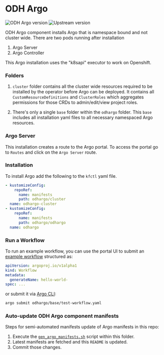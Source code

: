 # ODH Argo

![ODH Argo version](https://img.shields.io/badge/ODH_Argo_version-v2.12.3-yellow.svg) <!-- v2.12.3 -->
![Upstream version](https://img.shields.io/github/v/release/argoproj/argo?label=Upstream%20release)

ODH Argo component installs Argo that is namespace bound and not cluster wide. There are two pods running after installation

1. Argo Server
2. Argo Controller

This Argo installation uses the "k8sapi" executor to work on Openshift.

### Folders

1. `cluster` folder contains all the cluster wide resources required to be installed by the operator before Argo can be deployed. It contains all `CustomResourceDefinitions` and `ClusterRoles` which aggregates permissions for those CRDs to admin/edit/view project roles.

2. There's only a single `base` folder within the `odhargo` folder. This `base` includes all installation yaml files to all necessary namespaced Argo resources.

### Argo Server

This installation creates a route to the Argo portal. To access the portal go to `Routes` and click on the `Argo Server` route.

### Installation

To install Argo add the following to the `kfctl` yaml file.

```yaml
- kustomizeConfig:
    repoRef:
      name: manifests
      path: odhargo/cluster
  name: odhargo-cluster
- kustomizeConfig:
    repoRef:
      name: manifests
      path: odhargo/odhargo
  name: odhargo
```

### Run a Workflow

To run an example workflow, you can use the portal UI to submit an [example workflow](odhargo/base/test-workflow.yaml) structured as:

```yaml
apiVersion: argoproj.io/v1alpha1
kind: Workflow
metadata:
  generateName: hello-world-
spec: ...
```

or submit it via [Argo CLI](https://github.com/argoproj/argo/releases):

```sh
argo submit odhargo/base/test-workflow.yaml
```

### Auto-update ODH Argo component manifests

Steps for semi-automated manifests update of Argo manifests in this repo:

1. Execute the [`gen_argo_manifests.sh`](gen_argo_manifests.sh) script within this folder.
2. Latest manifests are fetched and this `README` is updated.
3. Commit those changes.
